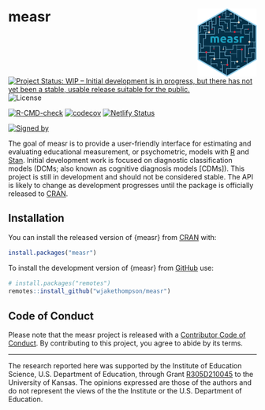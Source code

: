 
<!-- README.md is generated from README.Rmd. Please edit that file -->

# measr <img src="man/figures/logo.png" align = "right" width="120"/>

<!-- badges: start -->

[![Project Status: WIP – Initial development is in progress, but there
has not yet been a stable, usable release suitable for the
public.](https://www.repostatus.org/badges/latest/wip.svg)](https://www.repostatus.org/#wip)
![License](https://img.shields.io/badge/License-GPL_v3-blue.svg)

[![R-CMD-check](https://github.com/wjakethompson/measr/actions/workflows/R-CMD-check.yaml/badge.svg)](https://github.com/wjakethompson/measr/actions/workflows/R-CMD-check.yaml)
[![codecov](https://codecov.io/gh/wjakethompson/measr/branch/main/graph/badge.svg?token=JtF3xtGt6g)](https://app.codecov.io/gh/wjakethompson/measr)
[![Netlify
Status](https://api.netlify.com/api/v1/badges/b82caf01-0611-4f8b-bbca-5b89b5a80791/deploy-status)](https://app.netlify.com/sites/measr/deploys)

[![Signed
by](https://img.shields.io/badge/Keybase-Verified-brightgreen.svg)](https://keybase.io/wjakethompson)
<!-- badges: end -->

The goal of measr is to provide a user-friendly interface for estimating
and evaluating educational measurement, or psychometric, models with
[R](https://www.r-project.org/) and [Stan](https://mc-stan.org/).
Initial development work is focused on diagnostic classification models
(DCMs; also known as cognitive diagnosis models \[CDMs\]). This project
is still in development and should not be considered stable. The API is
likely to change as development progresses until the package is
officially released to [CRAN](https://cran.r-project.org/).

## Installation

You can install the released version of {measr} from
[CRAN](https://cran.r-project.org/) with:

``` r
install.packages("measr")
```

To install the development version of {measr} from
[GitHub](https://github.com/wjakethompson/measr) use:

``` r
# install.packages("remotes")
remotes::install_github("wjakethompson/measr")
```

## Code of Conduct

Please note that the measr project is released with a [Contributor Code
of Conduct](https://measr.info/CODE_OF_CONDUCT.html). By contributing to
this project, you agree to abide by its terms.

------------------------------------------------------------------------

The research reported here was supported by the Institute of Education
Science, U.S. Department of Education, through Grant
[R305D210045](https://ies.ed.gov/funding/grantsearch/details.asp?ID=4546)
to the University of Kansas. The opinions expressed are those of the
authors and do not represent the views of the the Institute or the U.S.
Department of Education.
